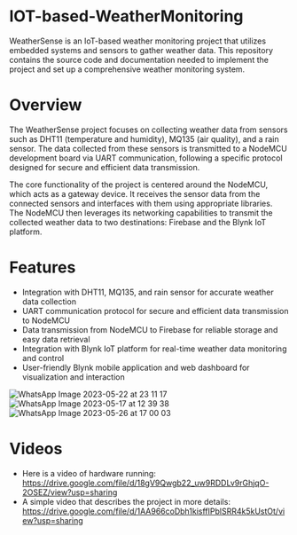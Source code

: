 # IOT-based-WeatherMonitoring
WeatherSense is an IoT-based weather monitoring project that utilizes embedded systems and sensors to gather weather data. This repository contains the source code and documentation needed to implement the project and set up a comprehensive weather monitoring system.

# Overview
The WeatherSense project focuses on collecting weather data from sensors such as DHT11 (temperature and humidity), MQ135 (air quality), and a rain sensor. The data collected from these sensors is transmitted to a NodeMCU development board via UART communication, following a specific protocol designed for secure and efficient data transmission.

The core functionality of the project is centered around the NodeMCU, which acts as a gateway device. It receives the sensor data from the connected sensors and interfaces with them using appropriate libraries. The NodeMCU then leverages its networking capabilities to transmit the collected weather data to two destinations: Firebase and the Blynk IoT platform.

# Features  
- Integration with DHT11, MQ135, and rain sensor for accurate weather data collection
- UART communication protocol for secure and efficient data transmission to NodeMCU
- Data transmission from NodeMCU to Firebase for reliable storage and easy data retrieval
- Integration with Blynk IoT platform for real-time weather data monitoring and control
- User-friendly Blynk mobile application and web dashboard for visualization and interaction  

  


  
![WhatsApp Image 2023-05-22 at 23 11 17](https://github.com/bahrawyyy/IOT-based-WeatherMonitoring/assets/71684437/9d3e8aeb-3174-49c1-8b64-c2459c31633d)
![WhatsApp Image 2023-05-17 at 12 39 38](https://github.com/bahrawyyy/IOT-based-WeatherMonitoring/assets/71684437/c513f8aa-c94f-492d-b8f9-eceee8d9ae36)
![WhatsApp Image 2023-05-26 at 17 00 03](https://github.com/bahrawyyy/IOT-based-WeatherMonitoring/assets/71684437/120a9823-a3ed-41e8-8a92-e8941fc6fb6a)  
  
  

# Videos
- Here is a video of hardware running:  
https://drive.google.com/file/d/18gV9Qwgb22_uw9RDDLv9rGhjqO-2OSEZ/view?usp=sharing  
- A simple video that describes the project in more details:  
https://drive.google.com/file/d/1AA966coDbh1kisffIPblSRR4k5kUstOt/view?usp=sharing  
  
  


